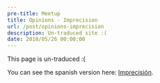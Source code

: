 ```yaml
---
pre-title: Meetup
title: Opinions - Imprecision
url: /post/opinions-imprecision
description: Un-traduced site :(
date: 2018/05/26 00:00:00
---
```


This page is un-traduced :(

You can see the spanish version here: [Imprecisión](/es/articulo/opinar-imprecision).
